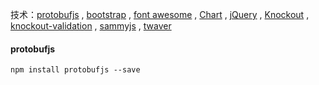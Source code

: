 技术：[protobufjs](https://github.com/dcodeio/protobuf.js) , [bootstrap](https://v3.bootcss.com/) , [font awesome](http://www.fontawesome.com.cn/faicons/)
 , [Chart](http://chartjs.org/) , [jQuery](https://jquery.com/) , [Knockout](http://knockoutjs.com/) , [knockout-validation](https://www.bootcdn.cn/knockout-validation/)
 , [sammyjs](http://sammyjs.org) , [twaver](http://doc.servasoft.com/)

#### protobufjs
`npm install protobufjs --save`
